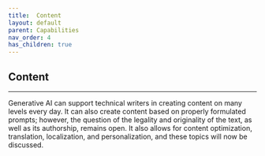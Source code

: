 ```yaml
---
title:  Content
layout: default
parent: Capabilities
nav_order: 4
has_children: true
---
```


## **Content** ##
***


Generative AI can support technical writers in creating content on many levels every day. It can also create content based on properly formulated prompts; however, the question of the legality and originality of the text, as well as its authorship, remains open. It also allows for content optimization, translation, localization, and personalization, and these topics will now be discussed.

